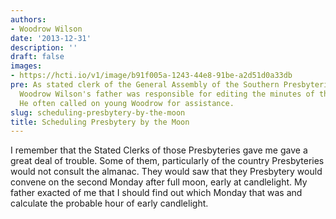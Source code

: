```yaml
---
authors:
- Woodrow Wilson
date: '2013-12-31'
description: ''
draft: false
images:
- https://hcti.io/v1/image/b91f005a-1243-44e8-91be-a2d51d0a33db
pre: As stated clerk of the General Assembly of the Southern Presbyterian church,
  Woodrow Wilson's father was responsible for editing the minutes of the Assembly.
  He often called on young Woodrow for assistance.
slug: scheduling-presbytery-by-the-moon
title: Scheduling Presbytery by the Moon
---
```


I remember that the Stated Clerks of those Presbyteries gave me gave a great deal of trouble. Some of them, particularly of the country Presbyteries would not consult the almanac. They would saw that they Presbytery would convene on the second Monday after full moon, early at candlelight. My father exacted of me that I should find out which Monday that was and calculate the probable hour of early candlelight.